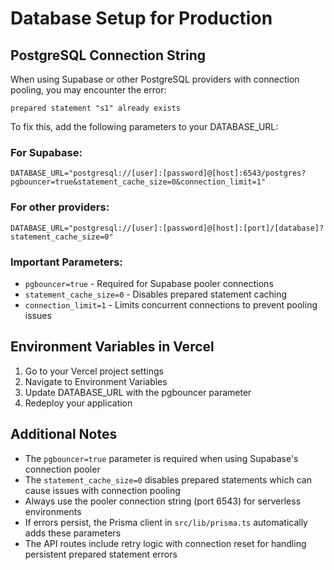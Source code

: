 # Database Setup for Production

## PostgreSQL Connection String

When using Supabase or other PostgreSQL providers with connection pooling, you may encounter the error:
```
prepared statement "s1" already exists
```

To fix this, add the following parameters to your DATABASE_URL:

### For Supabase:
```
DATABASE_URL="postgresql://[user]:[password]@[host]:6543/postgres?pgbouncer=true&statement_cache_size=0&connection_limit=1"
```

### For other providers:
```
DATABASE_URL="postgresql://[user]:[password]@[host]:[port]/[database]?statement_cache_size=0"
```

### Important Parameters:
- `pgbouncer=true` - Required for Supabase pooler connections
- `statement_cache_size=0` - Disables prepared statement caching
- `connection_limit=1` - Limits concurrent connections to prevent pooling issues

## Environment Variables in Vercel

1. Go to your Vercel project settings
2. Navigate to Environment Variables
3. Update DATABASE_URL with the pgbouncer parameter
4. Redeploy your application

## Additional Notes

- The `pgbouncer=true` parameter is required when using Supabase's connection pooler
- The `statement_cache_size=0` disables prepared statements which can cause issues with connection pooling
- Always use the pooler connection string (port 6543) for serverless environments
- If errors persist, the Prisma client in `src/lib/prisma.ts` automatically adds these parameters
- The API routes include retry logic with connection reset for handling persistent prepared statement errors